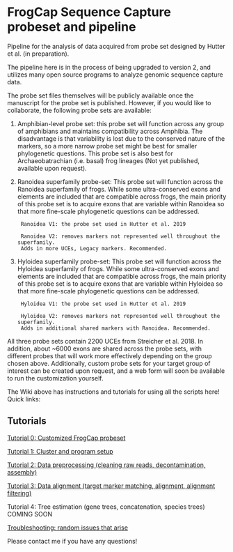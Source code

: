 # FrogCap Sequence Capture probeset and pipeline

Pipeline for the analysis of data acquired from probe set designed by Hutter et al. (in preparation).

The pipeline here is in the process of being upgraded to version 2, and utilizes many open source programs to analyze genomic sequence capture data. 

The probe set files themselves will be publicly available once the manuscript for the probe set is published. However, if you would like to collaborate, the following probe sets are available: 

1) Amphibian-level probe set: this probe set will function across any group of amphibians and maintains compatibility across Amphibia. The disadvantage is that variability is lost due to the conserved nature of the markers, so a more narrow probe set might be best for smaller phylogenetic questions. This probe set is also best for Archaeobatrachian (i.e. basal) frog lineages (Not yet published, available upon request). 


2) Ranoidea superfamily probe-set: This probe set will function across the Ranoidea superfamily of frogs. While some ultra-conserved exons and elements are included that are compatible across frogs, the main priority of this probe set is to acquire exons that are variable within Ranoidea so that more fine-scale phylogenetic questions can be addressed. 

		Ranoidea V1: the probe set used in Hutter et al. 2019

 		Ranoidea V2: removes markers not represented well throughout the superfamily. 
		Adds in more UCEs, Legacy markers. Recommended. 


3) Hyloidea superfamily probe-set: This probe set will function across the Hyloidea superfamily of frogs. While some ultra-conserved exons and elements are included that are compatible across frogs, the main priority of this probe set is to acquire exons that are variable within Hyloidea so that more fine-scale phylogenetic questions can be addressed. 

		Hyloidea V1: the probe set used in Hutter et al. 2019

		Hyloidea V2: removes markers not represented well throughout the superfamily. 
		Adds in additional shared markers with Ranoidea. Recommended. 


All three probe sets contain 2200 UCEs from Streicher et al. 2018. In addition, about ~6000 exons are shared across the probe sets, with different probes that will work more effectively depending on the group chosen above. Additionally, custom probe sets for your target group of interest can be created upon request, and a web form will soon be available to run the customization yourself.

The Wiki above has instructions and tutorials for using all the scripts here! Quick links:

## Tutorials 

[Tutorial 0: Customized FrogCap probeset](https://github.com/chutter/FrogCap-Sequence-Capture/wiki/Tutorial-0:-Customized-FrogCap-probe-set)

[Tutorial 1: Cluster and program setup](https://github.com/chutter/FrogCap-Sequence-Capture/wiki/Tutorial-1---Setting-up-environment)

[Tutorial 2: Data preprocessing (cleaning raw reads, decontamination, assembly)](https://github.com/chutter/FrogCap-Sequence-Capture/wiki/Tutorial-2---Data-Processing)

[Tutorial 3: Data alignment (target marker matching, alignment, alignment filtering)](https://github.com/chutter/FrogCap-Sequence-Capture/wiki/Tutorial-3---Marker-Matching-and-Alignment)

Tutorial 4: Tree estimation (gene trees, concatenation, species trees) COMING SOON

[Troubleshooting: random issues that arise](https://github.com/chutter/FrogCap-Sequence-Capture/wiki/Troubleshooting)


Please contact me if you have any questions! 
